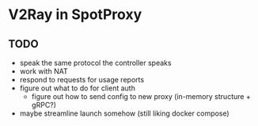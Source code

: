 # V2Ray in SpotProxy

## TODO

- speak the same protocol the controller speaks
- work with NAT
- respond to requests for usage reports
- figure out what to do for client auth
  - figure out how to send config to new proxy (in-memory structure + gRPC?)
- maybe streamline launch somehow (still liking docker compose)
